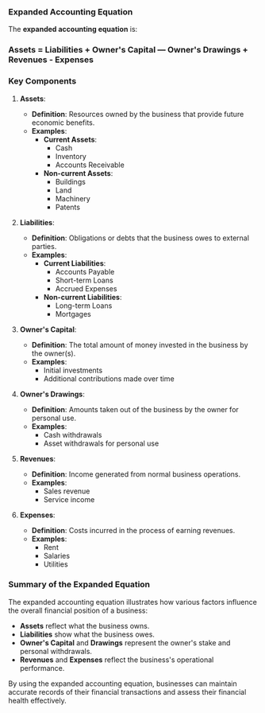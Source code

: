 ### Expanded Accounting Equation

The **expanded accounting equation** is:

### **Assets = Liabilities + Owner's Capital — Owner's Drawings + Revenues - Expenses**

### Key Components

1. **Assets**: 
   - **Definition**: Resources owned by the business that provide future economic benefits.
   - **Examples**:
     - **Current Assets**: 
       - Cash
       - Inventory
       - Accounts Receivable
     - **Non-current Assets**: 
       - Buildings
       - Land
       - Machinery
       - Patents

2. **Liabilities**: 
   - **Definition**: Obligations or debts that the business owes to external parties.
   - **Examples**:
     - **Current Liabilities**: 
       - Accounts Payable
       - Short-term Loans
       - Accrued Expenses
     - **Non-current Liabilities**: 
       - Long-term Loans
       - Mortgages

3. **Owner's Capital**: 
   - **Definition**: The total amount of money invested in the business by the owner(s).
   - **Examples**:
     - Initial investments
     - Additional contributions made over time

4. **Owner's Drawings**: 
   - **Definition**: Amounts taken out of the business by the owner for personal use.
   - **Examples**:
     - Cash withdrawals
     - Asset withdrawals for personal use

5. **Revenues**: 
   - **Definition**: Income generated from normal business operations.
   - **Examples**:
     - Sales revenue
     - Service income

6. **Expenses**: 
   - **Definition**: Costs incurred in the process of earning revenues.
   - **Examples**:
     - Rent
     - Salaries
     - Utilities

### Summary of the Expanded Equation

The expanded accounting equation illustrates how various factors influence the overall financial position of a business:

- **Assets** reflect what the business owns.
- **Liabilities** show what the business owes.
- **Owner's Capital** and **Drawings** represent the owner's stake and personal withdrawals.
- **Revenues** and **Expenses** reflect the business's operational performance.

By using the expanded accounting equation, businesses can maintain accurate records of their financial transactions and assess their financial health effectively.
